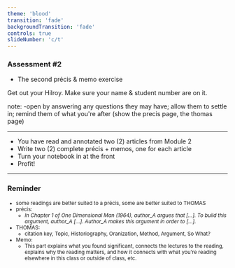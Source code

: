 ```yaml
---
theme: 'blood'
transition: 'fade'
backgroundTransition: 'fade'
controls: true
slideNumber: 'c/t'
---
```


<div align="left">

### Assessment #2

+ The second précis & memo exercise

Get out your Hilroy. Make sure your name & student number are on it.
</div>

note:
-open by answering any questions they may have; allow them to settle in; remind them of what you're after (show the precis page, the thomas page)

---

<div align="left">

+ You have read and annotated two (2) articles from Module 2
+ Write two (2) complete précis + memos, one for each article
+ Turn your notebook in at the front
+ Profit! 

</div>

---

<div align="left">

### Reminder

<small>

- some readings are better suited to a précis, some are better suited to THOMAS
- précis:
	+ _In Chapter 1 of One Dimensional Man (1964), author_A argues that […]. To build this argument, author_A […]. Author_A makes this argument in order to […]._
- THOMAS: 
	+ citation key, Topic, Historiography, Oranization, Method, Argument, So What?
- Memo: 
	+ This part explains what you found significant, connects the lectures to the reading, explains why the reading matters, and how it connects with what you're reading elsewhere in this class or outside of class, etc.

</small>
</div>